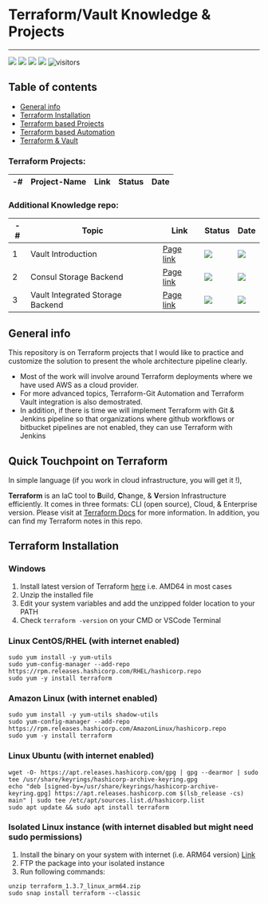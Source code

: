 # Terraform/Vault Knowledge & Projects
------------------------------------------------------------------------------------------------------------------------------------------------------------------------

![](https://img.shields.io/badge/terraform1.3.7-orange) ![](https://img.shields.io/badge/AWS-red) ![](https://img.shields.io/badge/Automation-green) ![](https://img.shields.io/badge/UPDATED-22/Jan/2023-yellow) ![visitors](https://visitor-badge.laobi.icu/badge?page_id=worklifesg.Terraform-Projects)


## Table of contents
* [General info](#general-info)
* [Terraform Installation](#terraform-installation)
* [Terraform based Projects](#terraform-based-projects)
* [Terraform based Automation](#terraform-based-automation)
* [Terraform & Vault](#terraform-&-vault)

### Terraform Projects:

-# | Project-Name  | Link | Status | Date |
| ------------- | ------------- | ------------- | -------------- | ------------- |

### Additional Knowledge repo:

-# | Topic  | Link | Status | Date |
| ------------- | ------------- | ------------- | -------------- | ------------- |
| 1 | Vault Introduction  | [Page link](https://github.com/worklifesg/Terraform-Vault-Works/blob/master/Vault_introduction.md) | ![](https://img.shields.io/badge/Completed-green)  | ![](https://img.shields.io/badge/2023-04/Feb-green) |
| 2 | Consul Storage Backend | [Page link](https://github.com/worklifesg/Terraform-Vault-Works/blob/master/Consul-Storage-backend.md) | ![](https://img.shields.io/badge/Completed-green)  | ![](https://img.shields.io/badge/2023-04/Feb-green) |
| 3 | Vault Integrated Storage Backend  | [Page link](https://github.com/worklifesg/Terraform-Vault-Works/blob/master/Consul-Integrated-Storage-Backend.md) | ![](https://img.shields.io/badge/Completed-green)  | ![](https://img.shields.io/badge/2023-04/Feb-green) |

## General info
This repository is on Terraform projects that I would like to practice and customize the solution to present the whole architecture pipeline clearly. 
* Most of the work will involve around Terraform deployments where we have used AWS as a cloud provider. 
* For more advanced topics, Terraform-Git Automation and Terraform Vault integration is also demostrated. 
* In addition, if there is time we will implement Terraform with Git & Jenkins pipeline so that organizations where github workflows or bitbucket pipelines are not enabled, they can use Terraform with Jenkins

## Quick Touchpoint on Terraform

In simple language (if you work in cloud infrastructure, you will get it !), 

**Terraform** is an IaC tool to **B**uild, **C**hange, & **V**ersion Infrastructure efficiently. It comes in three formats: CLI (open source), Cloud, & Enterprise version. Please visit at [Terraform Docs](https://developer.hashicorp.com/terraform/docs) for more information. In addition, you can find my Terraform notes in this repo.

## Terraform Installation

### Windows

1. Install latest version of Terraform [here](https://developer.hashicorp.com/terraform/downloads) i.e. AMD64 in most cases
2. Unzip the installed file
3. Edit your system variables and add the unzipped folder location to your PATH
4. Check ```terraform -version``` on your CMD or VSCode Terminal

### Linux CentOS/RHEL (with internet enabled)

```
sudo yum install -y yum-utils
sudo yum-config-manager --add-repo https://rpm.releases.hashicorp.com/RHEL/hashicorp.repo
sudo yum -y install terraform
```
### Amazon Linux (with internet enabled)

```
sudo yum install -y yum-utils shadow-utils
sudo yum-config-manager --add-repo https://rpm.releases.hashicorp.com/AmazonLinux/hashicorp.repo
sudo yum -y install terraform
```

### Linux Ubuntu (with internet enabled)
```
wget -O- https://apt.releases.hashicorp.com/gpg | gpg --dearmor | sudo tee /usr/share/keyrings/hashicorp-archive-keyring.gpg
echo "deb [signed-by=/usr/share/keyrings/hashicorp-archive-keyring.gpg] https://apt.releases.hashicorp.com $(lsb_release -cs) main" | sudo tee /etc/apt/sources.list.d/hashicorp.list
sudo apt update && sudo apt install terraform
```

### Isolated Linux instance (with internet disabled but might need sudo permissions)

1. Install the binary on your system with internet (i.e. ARM64 version) [Link](https://developer.hashicorp.com/terraform/downloads)
2. FTP the package into your isolated instance
3. Run following commands:

```
unzip terraform_1.3.7_linux_arm64.zip
sudo snap install terraform --classic
```